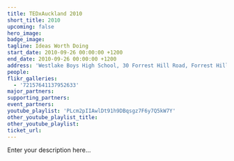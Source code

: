 ```yaml
---
title: TEDxAuckland 2010
short_title: 2010
upcoming: false
hero_image:
badge_image:
tagline: Ideas Worth Doing
start_date: 2010-09-26 00:00:00 +1200
end_date: 2010-09-26 00:00:00 +1200
address: 'Westlake Boys High School, 30 Forrest Hill Road, Forrest Hill, Auckland 0620'
people:
flikr_galleries:
  - '72157641137952633'
major_partners:
supporting_partners:
event_partners:
youtube_playlist: 'PLcm2pIIAwlDt91h9DBqsgz7F6y7Q5kW7Y'
other_youtube_playlist_title:
other_youtube_playlist:
ticket_url:
---
```


Enter your description here…
